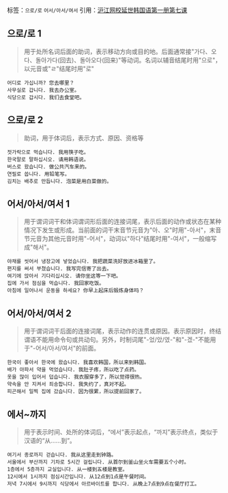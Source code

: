 标签：`으로/로` `어서/아서/여서`
引用：[沪江网校延世韩国语第一册第七课](https://kr.hujiang.com/new/p749141/)

## 으로/로 1
> 用于处所名词后面的助词，表示移动方向或目的地。后面通常接"가다、오다、돌아가다(回去)、돌아오다(回来)"等动词。名词以辅音结尾时用"으로"，以元音或"ㄹ"结尾时用"로"
```
어디로 가십니까? 您去哪里？
사무실로 갑니다. 我去办公室。
식당으로 갑시다. 我们去食堂吧。
```

## 으로/로 2
> 助词，用于体词后，表示方式、原因、资格等
```
젓가락으로 먹습니다. 我用筷子吃。
한국말로 말하십시오. 请用韩语说。
버스로 왔습니다. 做公共汽车来的。
연필로 씁니다. 用铅笔写。
김치는 배추로 만듭니다. 泡菜是用白菜做的。
```

## 어서/아서/여서 1
> 用于谓词词干和体词谓词形后面的连接词尾，表示后面的动作或状态在某种情况下发生或形成。当前面的词干末音节元音为"아、오"时用"-아서"，末音节元音为其他元音时用"-어서"，动词以"하다"结尾时用"-여서"，一般缩写成"해서"。
```
야채를 씻어서 냉장고에 넣었습니다. 我把蔬菜洗好放进冰箱里了。
편지를 써서 부쳤습니다. 我写完信寄了出去。
여기에 앉아서 기다리십시오. 请你坐这等一下吧。
집에 가서 점심을 먹습니다. 我回家吃饭。
아침에 일어나서 운동을 하세요? 你早上起床后锻炼身体吗？
```

## 어서/아서/여서 2
> 用于谓词词干后面的连接词尾，表示动作的连贯或原因。表示原因时，终结谓语不能用命令句或共动句。另外，时制词尾"-었/았/였-"和"-겠-"不能用于"-어서/아서/여서"的前面。
```
한국이 좋아서 한국에 왔습니다. 我喜欢韩国，所以来到韩国。
배가 아파서 약을 먹었습니다. 我肚子疼，所以吃了点药。
옷을 많이 입어서 덥습니다. 我衣服穿多了，所以觉得很热。
약속을 안 지켜서 죄송합니다. 我失约了，真对不起。
피곤해서 일찍 집에 갔습니다. 因为很累，所以提前回家了。
```

## 에서~까지
> 用于表示时间、处所的体词后，“에서”表示起点，“까지”表示终点，类似于汉语的“从……到”。
```
여기서 종로까지 걷습니다. 我从这里走到钟路。
서울에서 부산까지 기차로 5시간 걸립니다. 从首尔到釜山坐火车需要五个小时。
1층에서 5층까지 교실입니다. 从一楼到五楼是教室。
12시에서 1시까지 점심시간입니다. 从12点到1点是午餐时间。
저녁 7시에서 9시까지 식당에서 아르바이트를 합니다. 从晚上7点到9点在餐厅打工。
```
